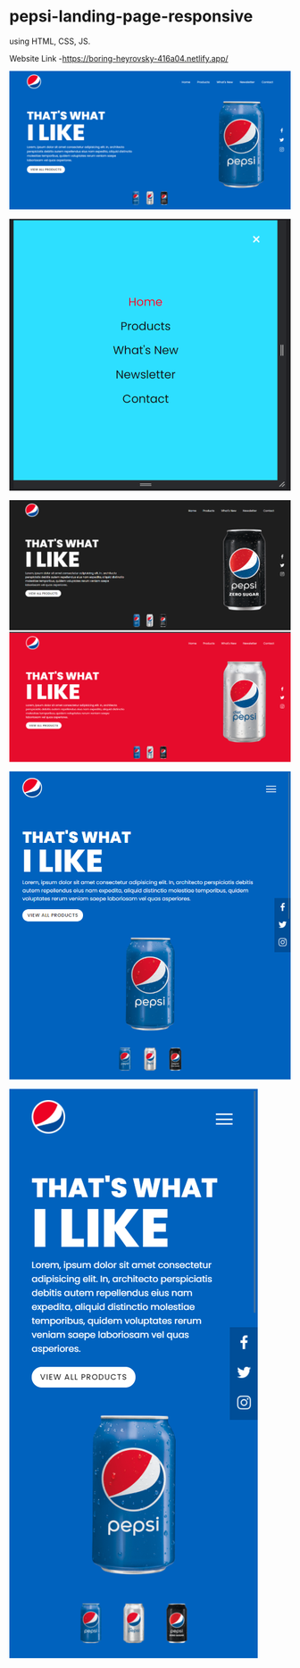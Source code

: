 # pepsi-landing-page-responsive
using HTML, CSS, JS.

Website Link -https://boring-heyrovsky-416a04.netlify.app/


![pepsi-laptop](https://github.com/Rimjhim20/Pepssi-Responsive-Landingpage/blob/master/website%20ss/pepsi-laptop.png)

![pepsi-hamburger](https://github.com/Rimjhim20/Pepssi-Responsive-Landingpage/blob/master/website%20ss/hamburger.png)

![pepsi-black](https://github.com/Rimjhim20/Pepssi-Responsive-Landingpage/blob/master/website%20ss/black.png)
![pepsi-red](https://github.com/Rimjhim20/Pepssi-Responsive-Landingpage/blob/master/website%20ss/red.png)

![pepsi-tablet](https://github.com/Rimjhim20/Pepssi-Responsive-Landingpage/blob/master/website%20ss/pepsi-tablet.png)

![pepsi-movil](https://github.com/Rimjhim20/Pepssi-Responsive-Landingpage/blob/master/website%20ss/pepsi-movil.png)
